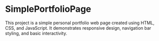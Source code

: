 # SimplePortfolioPage
This project is a simple personal portfolio web page created using HTML, CSS, and JavaScript. It demonstrates responsive design, navigation bar styling, and basic interactivity.
